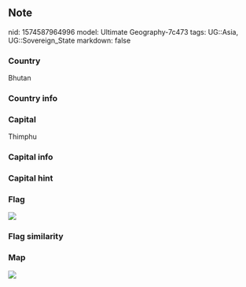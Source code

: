 ## Note
nid: 1574587964996
model: Ultimate Geography-7c473
tags: UG::Asia, UG::Sovereign_State
markdown: false

### Country
Bhutan

### Country info


### Capital
Thimphu

### Capital info


### Capital hint


### Flag
<img src="ug-flag-bhutan.svg">

### Flag similarity


### Map
<img src="ug-map-bhutan.png">

